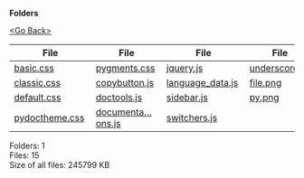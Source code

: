 **Folders**

[&lt;Go Back&gt;](../right.html)

<table><thead><tr class="header"><th><strong>File</strong></th><th><strong>File</strong></th><th><strong>File</strong></th><th><strong>File</strong></th></tr></thead><tbody><tr class="odd"><td><a href="basic.css">basic.css</a> </td><td><a href="pygments.css">pygments.css</a> </td><td><a href="jquery.js">jquery.js</a> </td><td><a href="underscore.js">underscore.js</a> </td></tr><tr class="even"><td><a href="classic.css">classic.css</a> </td><td><a href="copybutton.js">copybutton.js</a> </td><td><a href="language_data.js">language_data.js</a> </td><td><a href="file.png">file.png</a> </td></tr><tr class="odd"><td><a href="default.css">default.css</a> </td><td><a href="doctools.js">doctools.js</a> </td><td><a href="sidebar.js">sidebar.js</a> </td><td><a href="py.png">py.png</a> </td></tr><tr class="even"><td><a href="pydoctheme.css">pydoctheme.css</a> </td><td><a href="documentation_options.js">documenta…ons.js</a> </td><td><a href="switchers.js">switchers.js</a> </td><td></td></tr></tbody></table>

Folders: 1  
Files: 15  
Size of all files: 245799 KB
